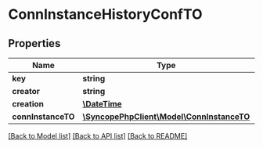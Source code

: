 # ConnInstanceHistoryConfTO

## Properties
Name | Type | Description | Notes
------------ | ------------- | ------------- | -------------
**key** | **string** |  | [optional] 
**creator** | **string** |  | [optional] 
**creation** | [**\DateTime**](\DateTime.md) |  | [optional] 
**connInstanceTO** | [**\SyncopePhpClient\Model\ConnInstanceTO**](ConnInstanceTO.md) |  | [optional] 

[[Back to Model list]](../README.md#documentation-for-models) [[Back to API list]](../README.md#documentation-for-api-endpoints) [[Back to README]](../README.md)


